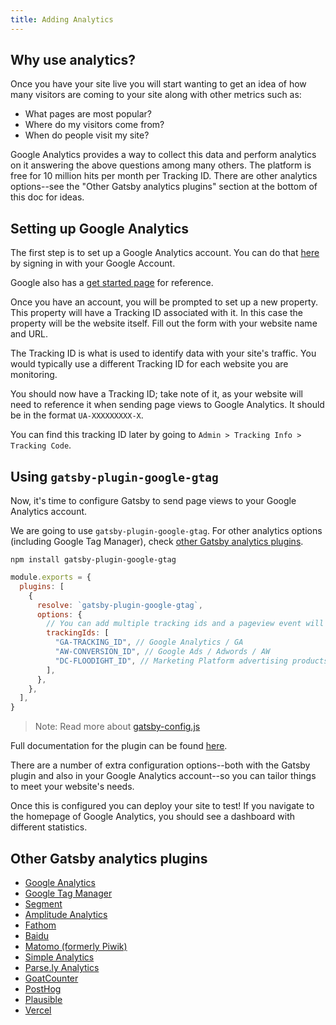 ```yaml
---
title: Adding Analytics
---
```


## Why use analytics?

Once you have your site live you will start wanting to get an idea of how many visitors are coming to your site along with other metrics such as:

- What pages are most popular?
- Where do my visitors come from?
- When do people visit my site?

Google Analytics provides a way to collect this data and perform analytics on it answering the above questions among many others. The platform is free for 10 million hits per month per Tracking ID. There are other analytics options--see the "Other Gatsby analytics plugins" section at the bottom of this doc for ideas.

## Setting up Google Analytics

The first step is to set up a Google Analytics account. You can do that [here](https://analytics.google.com/) by signing in with your Google Account.

Google also has a [get started page](https://support.google.com/analytics/answer/1008015?hl=en) for reference.

Once you have an account, you will be prompted to set up a new property. This property will have a Tracking ID associated with it. In this case the property will be the website itself. Fill out the form with your website name and URL.

The Tracking ID is what is used to identify data with your site's traffic. You would typically use a different Tracking ID for each website you are monitoring.

You should now have a Tracking ID; take note of it, as your website will need to reference it when sending page views to Google Analytics. It should be in the format `UA-XXXXXXXXX-X`.

You can find this tracking ID later by going to `Admin > Tracking Info > Tracking Code`.

## Using `gatsby-plugin-google-gtag`

Now, it's time to configure Gatsby to send page views to your Google Analytics account.

We are going to use `gatsby-plugin-google-gtag`. For other analytics options (including Google Tag Manager), check [other Gatsby analytics plugins](#other-gatsby-analytics-plugins).

```shell
npm install gatsby-plugin-google-gtag
```

```js:title=gatsby-config.js
module.exports = {
  plugins: [
    {
      resolve: `gatsby-plugin-google-gtag`,
      options: {
        // You can add multiple tracking ids and a pageview event will be fired for all of them.
        trackingIds: [
          "GA-TRACKING_ID", // Google Analytics / GA
          "AW-CONVERSION_ID", // Google Ads / Adwords / AW
          "DC-FLOODIGHT_ID", // Marketing Platform advertising products (Display & Video 360, Search Ads 360, and Campaign Manager)
        ],
      },
    },
  ],
}
```

> Note: Read more about [gatsby-config.js](/docs/reference/config-files/gatsby-config/)

Full documentation for the plugin can be found [here](/plugins/gatsby-plugin-google-gtag).

There are a number of extra configuration options--both with the Gatsby plugin and also in your Google Analytics account--so you can tailor things to meet your website's needs.

Once this is configured you can deploy your site to test! If you navigate to the homepage of Google Analytics, you should see a dashboard with different statistics.

## Other Gatsby analytics plugins

- [Google Analytics](/packages/gatsby-plugin-google-analytics/)
- [Google Tag Manager](/packages/gatsby-plugin-google-tagmanager/)
- [Segment](/packages/gatsby-plugin-segment-js)
- [Amplitude Analytics](/packages/gatsby-plugin-amplitude-analytics)
- [Fathom](/packages/gatsby-plugin-fathom/)
- [Baidu](/packages/gatsby-plugin-baidu-analytics/)
- [Matomo (formerly Piwik)](/packages/gatsby-plugin-matomo/)
- [Simple Analytics](/packages/gatsby-plugin-simple-analytics)
- [Parse.ly Analytics](/packages/gatsby-plugin-parsely-analytics/)
- [GoatCounter](/packages/gatsby-plugin-goatcounter/)
- [PostHog](/packages/gatsby-plugin-posthog-analytics/)
- [Plausible](/packages/gatsby-plugin-plausible/)
- [Vercel](/packages/gatsby-plugin-vercel/)
